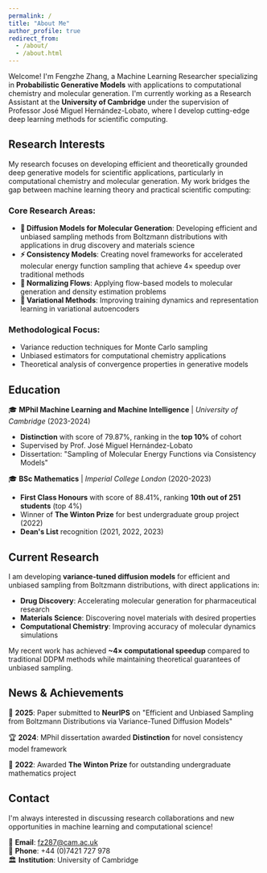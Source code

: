 ```yaml
---
permalink: /
title: "About Me"
author_profile: true
redirect_from: 
  - /about/
  - /about.html
---
```


Welcome! I'm Fengzhe Zhang, a Machine Learning Researcher specializing in **Probabilistic Generative Models** with applications to computational chemistry and molecular generation. I'm currently working as a Research Assistant at the **University of Cambridge** under the supervision of Professor José Miguel Hernández-Lobato, where I develop cutting-edge deep learning methods for scientific computing.

## Research Interests

My research focuses on developing efficient and theoretically grounded deep generative models for scientific applications, particularly in computational chemistry and molecular generation. My work bridges the gap between machine learning theory and practical scientific computing:

### **Core Research Areas:**
* **🧬 Diffusion Models for Molecular Generation**: Developing efficient and unbiased sampling methods from Boltzmann distributions with applications in drug discovery and materials science
* **⚡ Consistency Models**: Creating novel frameworks for accelerated molecular energy function sampling that achieve 4× speedup over traditional methods
* **🌊 Normalizing Flows**: Applying flow-based models to molecular generation and density estimation problems
* **🎯 Variational Methods**: Improving training dynamics and representation learning in variational autoencoders

### **Methodological Focus:**
* Variance reduction techniques for Monte Carlo sampling
* Unbiased estimators for computational chemistry applications  
* Theoretical analysis of convergence properties in generative models

## Education

🎓 **MPhil Machine Learning and Machine Intelligence** | *University of Cambridge* (2023-2024)
   * **Distinction** with score of 79.87%, ranking in the **top 10%** of cohort
   * Supervised by Prof. José Miguel Hernández-Lobato
   * Dissertation: "Sampling of Molecular Energy Functions via Consistency Models"

🎓 **BSc Mathematics** | *Imperial College London* (2020-2023)  
   * **First Class Honours** with score of 88.41%, ranking **10th out of 251 students** (top 4%)
   * Winner of **The Winton Prize** for best undergraduate group project (2022)
   * **Dean's List** recognition (2021, 2022, 2023)

## Current Research

I am developing **variance-tuned diffusion models** for efficient and unbiased sampling from Boltzmann distributions, with direct applications in:
- **Drug Discovery**: Accelerating molecular generation for pharmaceutical research
- **Materials Science**: Discovering novel materials with desired properties  
- **Computational Chemistry**: Improving accuracy of molecular dynamics simulations

My recent work has achieved **~4× computational speedup** compared to traditional DDPM methods while maintaining theoretical guarantees of unbiased sampling.

## News & Achievements

📝 **2025**: Paper submitted to **NeurIPS** on "Efficient and Unbiased Sampling from Boltzmann Distributions via Variance-Tuned Diffusion Models"

🏆 **2024**: MPhil dissertation awarded **Distinction** for novel consistency model framework

🥇 **2022**: Awarded **The Winton Prize** for outstanding undergraduate mathematics project

## Contact

I'm always interested in discussing research collaborations and new opportunities in machine learning and computational science!

📧 **Email**: [fz287@cam.ac.uk](mailto:fz287@cam.ac.uk)  
📱 **Phone**: +44 (0)7421 727 978  
🏛️ **Institution**: University of Cambridge
